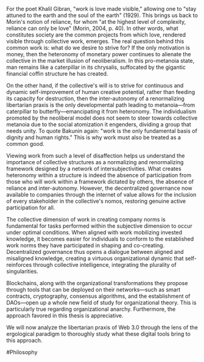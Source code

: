 For the poet Khalil Gibran, "work is love made visible," allowing one to "stay attuned to the earth and the soul of the earth" (1929). This brings us back to Morin's notion of reliance, for whom "at the highest level of complexity, reliance can only be love" (Morin, 2004, p. 40). In other words, what constitutes society are the common projects from which love, rendered visible through collective work, emerges. The real question behind this common work is: what do we desire to strive for? If the only motivation is money, then the heteronomy of monetary power continues to alienate the collective in the market illusion of neoliberalism. In this pro-metanoia state, man remains like a caterpillar in its chrysalis, suffocated by the gigantic financial coffin structure he has created.

On the other hand, if the collective's will is to strive for continuous and dynamic self-improvement of human creative potential, rather than feeding its capacity for destruction, then the inter-autonomy of a renormalizing libertarian praxis is the only developmental path leading to metanoia—from caterpillar to butterfly—emancipating it from heteronomy. The individualism promoted by the neoliberal model does not seem to steer towards collective metanoia due to the social atomization it engenders, dividing a group that needs unity. To quote Bakunin again: "work is the only fundamental basis of dignity and human rights." This is why work must also be treated as a common good.

Viewing work from such a level of disaffection helps us understand the importance of collective structures as a normalizing and renormalizing framework designed by a network of intersubjectivities. What creates heteronomy within a structure is indeed the absence of participation from those who will work within a framework dictated by others, the absence of reliance and inter-autonomy. However, the decentralized governance now available to companies through the internet of value allows for the inclusion of every stakeholder in the collective's nomos, restoring genuine active participation for all.

The collective dimension of work in creating company norms is fundamental for tasks performed within the subjective dimension to occur under optimal conditions. When aligned with work mobilizing invested knowledge, it becomes easier for individuals to conform to the established work norms they have participated in shaping and co-creating. Decentralized governance thus opens a dialogue between aligned and misaligned knowledge, creating a virtuous organizational dynamic that self-reinforces through collective intelligence, integrating the plurality of singularities.

Blockchains, along with the organizational transformations they propose through tools that can be deployed on their networks—such as smart contracts, cryptography, consensus algorithms, and the establishment of DAOs—open up a whole new field of study for organizational theory. This is particularly true regarding organizational anarchy. Furthermore, the approach favored in this thesis is appreciative.

We will now analyze the libertarian praxis of Web 3.0 through the lens of the ergological paradigm to thoroughly study what these digital tools bring to this approach.

#Philosophy